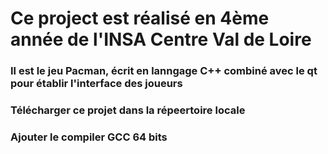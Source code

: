 # Ce project est réalisé en 4ème année de l'INSA Centre Val de Loire
### Il est le jeu Pacman, écrit en lanngage C++ combiné avec le qt pour établir l'interface des joueurs   
### Télécharger ce projet dans la répeertoire locale
### Ajouter le compiler GCC 64 bits 